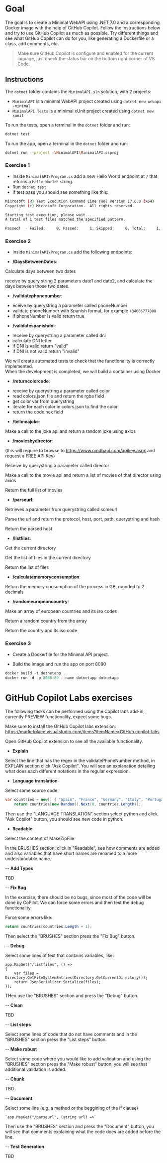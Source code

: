 # Goal

The goal is to create a Minimal WebAPI using .NET 7.0 and a corresponding Docker image with the help of GitHub Copilot.
Follow the instructions below and try to use GitHub Copilot as much as possible.
Try different things and see what GitHub Copilot can do for you, like generating a Dockerfile or a class, add comments, etc.

> Make sure GitHub Copilot is configure and enabled for the current laguage, just check the status bar on the bottom right corner of VS Code.

## Instructions

The `dotnet` folder contains the `MinimalAPI.sln` solution, with 2 projects:

- `MinimalAPI` is a minimal WebAPI project created using `dotnet new webapi -minimal`
- `MinimalAPI.Tests` is a minimal xUnit project created using `dotnet new xunit`

To run the tests, open a terminal in the `dotnet` folder and run:

``` bash
dotnet test
```

To run the app, open a terminal in the `dotnet` folder and run:

``` bash
dotnet run --project .\MinimalAPI\MinimalAPI.csproj
```

### Exercise 1

- Inside `MinimalAPI\Program.cs` add a new Hello World endpoint at `/` that returns a `Hello World!` string.
- Run `dotnet test`
- If test pass you should see something like this:

``` bash
Microsoft (R) Test Execution Command Line Tool Version 17.6.0 (x64)
Copyright (c) Microsoft Corporation.  All rights reserved.

Starting test execution, please wait...
A total of 1 test files matched the specified pattern.

Passed!  - Failed:     0, Passed:     1, Skipped:     0, Total:     1, Duration: < 1 ms - MinimalAPI.Tests.dll
```

### Exercise 2

- Inside `MinimalAPI\Program.cs` add the following endpoints:

- **/DaysBetweenDates**: 

Calculate days between two dates

receive by query string 2 parameters date1 and date2, and calculate the days between those two dates.

- **/validatephonenumber**: 

* eceive by querystring a parameter called phoneNumber 
* validate phoneNumber with Spanish format, for example `+34666777888`
* if phoneNumber is valid return true

- **/validatespanishdni**:

* receive by querystring a parameter called dni
* calculate DNI letter
* if DNI is valid return "valid"
* if DNI is not valid return "invalid"

We will create automated tests to check that the functionality is correctly implemented.  
When the development is completed, we will build a container using Docker

- **/returncolorcode**:

* receive by querystring a parameter called color
* read colors.json file and return the rgba field
* get color var from querystring
* iterate for each color in colors.json to find the color
* return the code.hex field

- **/tellmeajoke**:

Make a call to the joke api and return a random joke using axios
        
- **/moviesbydirector**:

(this will require to browse to https://www.omdbapi.com/apikey.aspx and request a FREE API Key)

Receive by querystring a parameter called director

Make a call to the movie api  and return a list of movies of that director using axios

Return the full list of movies

- **/parseurl**:

Retrieves a parameter from querystring called someurl

Parse the url and return the protocol, host, port, path, querystring and hash

Return the parsed host

- **/listfiles**:

Get the current directory

Get the list of files in the current directory

Return the list of files

- **/calculatememoryconsumption**:

Return the memory consumption of the process in GB, rounded to 2 decimals

- **/randomeuropeancountry**:

Make an array of european countries and its iso codes

Return a random country from the array

Return the country and its iso code

### Exercise 3

- Create a Dockerfile for the Minimal API project.

- Build the image and run the app on port 8080

``` powershell
docker build -t dotnetapp .
docker run -d -p 8080:80 --name dotnetapp dotnetapp
```

# GitHub Copilot Labs exercises

The following tasks can be performed using the Copilot labs add-in, currently PREVIEW functionality, expect some bugs.

Make sure to install the GitHub Copilot labs extension: https://marketplace.visualstudio.com/items?itemName=GitHub.copilot-labs

Open GitHub Copilot extension to see all the available functionality.

- **Explain**

Select the line that has the regex in the validatePhoneNumber method, in EXPLAIN section click "Ask Copilot". You will see an explanation detailing what does each different notations in the regular expression.

- **Language translation**

Select some source code:

``` csharp
var countries = new[] { "Spain", "France", "Germany", "Italy", "Portugal", "Sweden", "Norway", "Denmark", "Finland", "Iceland", "Ireland", "United Kingdom", "Greece", "Austria", "Belgium", "Bulgaria", "Croatia", "Cyprus", "Czech Republic", "Estonia", "Hungary", "Latvia", "Lithuania", "Luxembourg", "Malta", "Netherlands", "Poland", "Romania", "Slovakia", "Slovenia" };
    return countries[new Random().Next(0, countries.Length)];
```

Then use the "LANGUAGE TRANSLATION" section select python and click "Ask Copilot" button, you should see new code in python.

- **Readable**

Select the content of MakeZipFile

In the BRUSHES section, click in "Readable", see how comments are added and also variables that have short names are renamed to a more understandable name.


-- **Add Types**

TBD

-- **Fix Bug**

In the exercise, there should be no bugs, since most of the code will be done by CoPilot. We can force some errors and then test the debug functionality.

Force some errors like:

``` csharp	
return countries[countries.Length + 1];
```

Then select the "BRUSHES" section press the "Fix Bug" button.

-- **Debug**

Select some lines of text that contains variables, like:

``` chsarp
app.MapGet("/listfiles", () =>
{
    var files = Directory.GetFileSystemEntries(Directory.GetCurrentDirectory());
    return JsonSerializer.Serialize(files);
});
```

THen use the "BRUSHES" section and press the "Debug" button.

-- **Clean**

TBD

-- **List steps**

Select some lines of code that do not have comments and in the "BRUSHES" section press the "List steps" button.


-- **Make robust**

Select some code where you would like to add validation and using the "BRUSHES" section press the "Make robust" button, you will see that additional validation is added.

-- **Chunk**

TBD

-- **Document**

Select some line (e.g. a method or the beggining of the if clause)

    `app.MapGet("/parseurl", (string url) =>`

Then use the "BRUSHES" section and press the "Document" button, you will see that comments explaining what the code does are added before the line.

-- **Test Generation**

TBD
